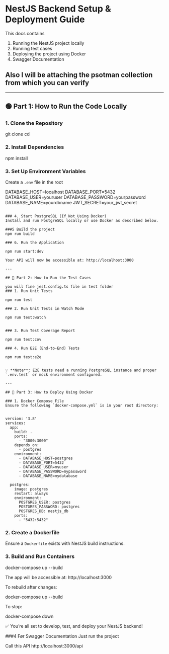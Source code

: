 # NestJS Backend Setup & Deployment Guide

This docs contains

1. Running the NestJS project locally
2. Running test cases
3. Deploying the project using Docker
4. Swagger Documentation

## Also I will be attaching the psotman collection from which you can verify

---

## 🟢 Part 1: How to Run the Code Locally

### 1. Clone the Repository

git clone <your-repo-url>
cd <repo-folder-name>

### 2. Install Dependencies

npm install

### 3. Set Up Environment Variables

Create a `.env` file in the root

DATABASE_HOST=localhost
DATABASE_PORT=5432
DATABASE_USER=youruser
DATABASE_PASSWORD=yourpassword
DATABASE_NAME=yourdbname
JWT_SECRET=your_jwt_secret

```

### 4. Start PostgreSQL (If Not Using Docker)
Install and run PostgreSQL locally or use Docker as described below.

###5 Build the project
npm run build

### 6. Run the Application

npm run start:dev

Your API will now be accessible at: http://localhost:3000

---

## 🧪 Part 2: How to Run the Test Cases

you will fine jest.config.ts file in test folder
### 1. Run Unit Tests

npm run test

### 2. Run Unit Tests in Watch Mode

npm run test:watch


### 3. Run Test Coverage Report

npm run test:cov

### 4. Run E2E (End-to-End) Tests

npm run test:e2e


💡 **Note**: E2E tests need a running PostgreSQL instance and proper `.env.test` or mock environment configured.

---

## 🐳 Part 3: How to Deploy Using Docker

### 1. Docker Compose File
Ensure the following `docker-compose.yml` is in your root directory:


version: '3.8'
services:
  app:
    build: .
    ports:
      - "3000:3000"
    depends_on:
      - postgres
    environment:
      - DATABASE_HOST=postgres
      - DATABASE_PORT=5432
      - DATABASE_USER=myuser
      - DATABASE_PASSWORD=mypassword
      - DATABASE_NAME=mydatabase

  postgres:
    image: postgres
    restart: always
    environment:
      POSTGRES_USER: postgres
      POSTGRES_PASSWORD: postgres
      POSTGRES_DB: nestjs_db
    ports:
      - "5432:5432"
```

### 2. Create a Dockerfile

Ensure a `Dockerfile` exists with NestJS build instructions.

### 3. Build and Run Containers

docker-compose up --build

The app will be accessible at: http://localhost:3000

To rebuild after changes:

docker-compose up --build

To stop:

docker-compose down

✅ You’re all set to develop, test, and deploy your NestJS backend!

###4 Før Swagger Documentation
Just run the project

Call this API
http://localhost:3000/api
